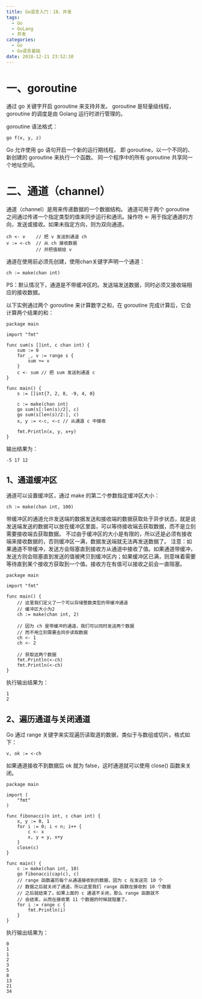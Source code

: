 ```yaml
---
title: Go语言入门：18、并发
tags:
  - Go
  - GoLang
  - 并发
categories:
  - Go
  - Go语言基础
date: 2018-12-21 23:52:10
---
```


# 一、goroutine
通过 go 关键字开启 goroutine 来支持并发。
goroutine 是轻量级线程，goroutine 的调度是由 Golang 运行时进行管理的。

goroutine 语法格式：
```
go f(x, y, z)
```

Go 允许使用 go 语句开启一个新的运行期线程， 即 goroutine，以一个不同的、新创建的 goroutine 来执行一个函数。 同一个程序中的所有 goroutine 共享同一个地址空间。

# 二、通道（channel）
通道（channel）是用来传递数据的一个数据结构。
通道可用于两个 goroutine 之间通过传递一个指定类型的值来同步运行和通讯。操作符 <- 用于指定通道的方向，发送或接收。如果未指定方向，则为双向通道。
```
ch <- v    // 把 v 发送到通道 ch
v := <-ch  // 从 ch 接收数据
           // 并把值赋给 v
```

通道在使用前必须先创建，使用chan关键字声明一个通道：
```
ch := make(chan int)
```
PS：默认情况下，通道是不带缓冲区的。发送端发送数据，同时必须又接收端相应的接收数据。

以下实例通过两个 goroutine 来计算数字之和，在 goroutine 完成计算后，它会计算两个结果的和：
```
package main

import "fmt"

func sum(s []int, c chan int) {
    sum := 0
    for _, v := range s {
        sum += v
    }
    c <- sum // 把 sum 发送到通道 c
}

func main() {
    s := []int{7, 2, 8, -9, 4, 0}

    c := make(chan int)
    go sum(s[:len(s)/2], c)
    go sum(s[len(s)/2:], c)
    x, y := <-c, <-c // 从通道 c 中接收

    fmt.Println(x, y, x+y)
}
```
输出结果为：
```
-5 17 12
```

## 1、通道缓冲区
通道可以设置缓冲区，通过 make 的第二个参数指定缓冲区大小：
```
ch := make(chan int, 100)
```
带缓冲区的通道允许发送端的数据发送和接收端的数据获取处于异步状态，就是说发送端发送的数据可以放在缓冲区里面，可以等待接收端去获取数据，而不是立刻需要接收端去获取数据。
不过由于缓冲区的大小是有限的，所以还是必须有接收端来接收数据的，否则缓冲区一满，数据发送端就无法再发送数据了。
注意：如果通道不带缓冲，发送方会阻塞直到接收方从通道中接收了值。如果通道带缓冲，发送方则会阻塞直到发送的值被拷贝到缓冲区内；如果缓冲区已满，则意味着需要等待直到某个接收方获取到一个值。接收方在有值可以接收之前会一直阻塞。
```
package main

import "fmt"

func main() {
    // 这里我们定义了一个可以存储整数类型的带缓冲通道
    // 缓冲区大小为2
    ch := make(chan int, 2)

    // 因为 ch 是带缓冲的通道，我们可以同时发送两个数据
    // 而不用立刻需要去同步读取数据
    ch <- 1
    ch <- 2

    // 获取这两个数据
    fmt.Println(<-ch)
    fmt.Println(<-ch)
}
```
执行输出结果为：
```
1
2
```

## 2、遍历通道与关闭通道
Go 通过 range 关键字来实现遍历读取道的数据，类似于与数组或切片。格式如下：
```
v, ok := <-ch
```
如果通道接收不到数据后 ok 就为 false，这时通道就可以使用 close() 函数来关闭。
```
package main

import (
    "fmt"
)

func fibonacci(n int, c chan int) {
    x, y := 0, 1
    for i := 0; i < n; i++ {
        c <- x
        x, y = y, x+y
    }
    close(c)
}

func main() {
    c := make(chan int, 10)
    go fibonacci(cap(c), c)
    // range 函数遍历每个从通道接收到的数据，因为 c 在发送完 10 个
    // 数据之后就关闭了通道，所以这里我们 range 函数在接收到 10 个数据
    // 之后就结束了。如果上面的 c 通道不关闭，那么 range 函数就不
    // 会结束，从而在接收第 11 个数据的时候就阻塞了。
    for i := range c {
        fmt.Println(i)
    }
}
```
执行输出结果为：
```
0
1
1
2
3
5
8
13
21
34
```
